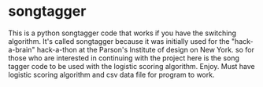 songtagger
==========

This is a python songtagger code that works if you have the switching algorithm. It's called songtagger because it was initially used for the "hack-a-brain" hack-a-thon at the Parson's Institute of design on New York. so for those who are
interested in continuing with the project here is the song tagger code to be used with the logistic scoring algorithm. Enjoy.
Must have logistic scoring algorithm and csv data file for program to work. 
